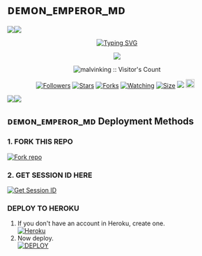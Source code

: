  # ᴅᴇᴍᴏɴ_ᴇᴍᴩᴇʀᴏʀ_ᴍᴅ
   <a><img src='https://i.imgur.com/LyHic3i.gif'/></a><a><img src='https://i.imgur.com/LyHic3i.gif'/></a>
<p align="center">
<p align="center">
  <a href="https://git.io/typing-svg"><img src="https://readme-typing-svg.demolab.com?font=EB+Garamond&weight=800&size=28&duration=4000&pause=1000&random=false&width=435&lines=+•★⃝ DEMON+EMPEROR-+MD★⃝•;MULTI-DEVICE+WHATSAPP+BOT;DEVELOPED+BY+MALVIN+KING;RELEASED+DATE+20%2F7%2F2024." alt="Typing SVG" /></a>
 </p>
<p align="center">
<img src="https://telegra.ph/file/a568780a23f9a324cdf4f.jpg"/> 
<p align="center"><img src="https://profile-counter.glitch.me/{malvinking}/count.svg" alt="malvinking :: Visitor's Count" /></p>
<p align="center">
<a href="https://github.com/malvinking/followers"><img title="Followers" src="https://img.shields.io/github/followers/malvinking?color=red&style=flat-square"></a>
<a href="https://github.com/malvinking/DEMON_EMPEROR_MD/stargazers/"><img title="Stars" src="https://img.shields.io/github/stars/malvinking/DEMON_EMPEROR_MD?color=blue&style=flat-square"></a>
<a href="https://github.com/DGXeon/CheemsBot-MD4/network/members"><img title="Forks" src="https://img.shields.io/github/forks/malvinking/DEMON_EMPEROR_MD?color=red&style=flat-square"></a>
<a href="https://github.com/malvinking/DEMON_EMPEROR_MD/watchers"><img title="Watching" src="https://img.shields.io/github/watchers/malvinking/DEMON_EMPEROR_MD?label=Watchers&color=blue&style=flat-square"></a>
<a href="https://github.com/malvinking/DEMON_EMPEROR_MD/"><img title="Size" src="https://img.shields.io/github/repo-size/malvinking/DEMON_EMPEROR_MD?style=flat-square&color=green"></a>
<a href="https://hits.seeyoufarm.com"><img src="https://hits.seeyoufarm.com/api/count/incr/badge.svg?url=https%3A%2F%2Fgithub.com%2Fmalvinking%2FDEMON_EMPEROR_MD&count_bg=%2379C83D&title_bg=%23555555&icon=probot.svg&icon_color=%2300FF6D&title=hits&edge_flat=false"/></a>
<a href="https://github.com/malvinking/DEMON_EMPEROR_MD/graphs/commit-activity"><img height="20" src="https://img.shields.io/badge/Maintained%3F-yes-green.svg"></a>&nbsp;&nbsp;
</p>
<p align='center'>
    </p>
<a><img src='https://i.imgur.com/LyHic3i.gif'/></a><a><img src='https://i.imgur.com/LyHic3i.gif'/></a>
<p align="center">

 ## ᴅᴇᴍᴏɴ_ᴇᴍᴩᴇʀᴏʀ_ᴍᴅ Deployment Methods

### 1. FORK THIS REPO

<a href='https://github.com/malvinking/DEMON_EMPEROR_MD/fork' target="_blank"><img alt='Fork repo' src='https://img.shields.io/badge/Fork This Repo-black?style=for-the-badge&logo=git&logoColor=white'/></a>

### 2. GET SESSION ID HERE

<a href='https://demon-session-5001fe956710.herokuapp.com/' target="_blank"><img alt='Get Session ID' src='https://img.shields.io/badge/Click here to get your session id-blue?style=for-the-badge&logo=opencv&logoColor=white'/></a> 

### DEPLOY TO HEROKU

1. If you don't have an account in Heroku, create one.
    <br>
    <a href='https://signup.heroku.com/' target="_blank"><img alt='Heroku' src='https://img.shields.io/badge/-Create-black?style=for-the-badge&logo=heroku&logoColor=white'/></a>
2. Now deploy.
    <br>
    <a href='https://dashboard.heroku.com/new?template=https://github.com/malvinking/DEMON_EMPEROR_MD' target="_blank"><img alt='DEPLOY' src='https://img.shields.io/badge/-DEPLOY-black?style=for-the-badge&logo=heroku&logoColor=white'/></a>
